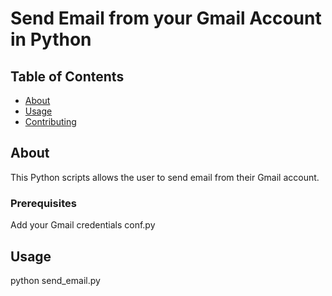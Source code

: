 # Send Email from your Gmail Account in Python

## Table of Contents

- [About](#about)
- [Usage](#usage)
- [Contributing](../CONTRIBUTING.md)

## About <a name = "about"></a>

This Python scripts allows the user to send email from their Gmail account.

### Prerequisites

Add your Gmail credentials conf.py

## Usage <a name = "usage"></a>

python send_email.py
